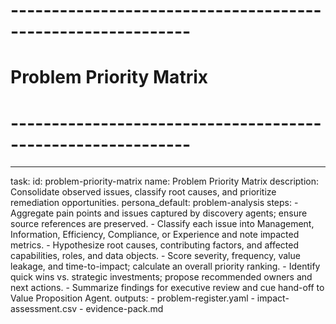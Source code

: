 <!-- Powered by BMAD™ Core -->

# ------------------------------------------------------------

# Problem Priority Matrix

# ------------------------------------------------------------

---

task:
id: problem-priority-matrix
name: Problem Priority Matrix
description: Consolidate observed issues, classify root causes, and prioritize remediation opportunities.
persona_default: problem-analysis
steps: - Aggregate pain points and issues captured by discovery agents; ensure source references are preserved. - Classify each issue into Management, Information, Efficiency, Compliance, or Experience and note impacted metrics. - Hypothesize root causes, contributing factors, and affected capabilities, roles, and data objects. - Score severity, frequency, value leakage, and time-to-impact; calculate an overall priority ranking. - Identify quick wins vs. strategic investments; propose recommended owners and next actions. - Summarize findings for executive review and cue hand-off to Value Proposition Agent.
outputs: - problem-register.yaml - impact-assessment.csv - evidence-pack.md
